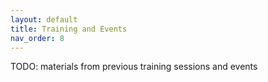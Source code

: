```yaml
---
layout: default
title: Training and Events
nav_order: 8
---
```


TODO: materials from previous training sessions and events

